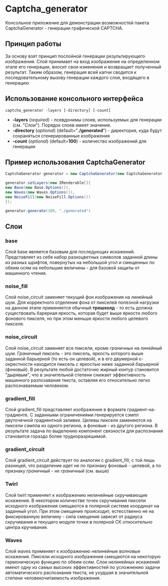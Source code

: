 # Captcha_generator

Консольное приложение для демонстрации возможностей пакета CaptchaGenerator -
генерации графической CAPTCHA.

## Принцип работы

За основу взят принцип послойной генерации результирующего изображения.
Слой принимает на вход изображение на определенном этапе его генерации, вносит свои изменения
и возвращает полученный результат. Таким образом, генерация всей капчи сводится
к последовательному вызову генерации каждого слоя, входящего в генерацию

## Использование консольного интерфейса

```
captcha_generator -layers [-directory] [-count]
```
* **-layers** (_required_) - псевдонимы слоев, используемых для генерации (см. "_Слои_").
Порядок слоев имеет значение.
* **-directory** (_optional_) (default="**./generated**") - директория, куда будут
сохраняться сгенерированные изображения
* **-count** (_optional_) (default=**100**) - количество изображений для генерации

## Пример использования CaptchaGenerator

```java
CaptchaGenerator generator = new CaptchaGenerator(new CaptchaGenerator.Options());

generator.setLayers(new IRenderable[]{
new Base(new Base.Options()),
new Waves(new Waves.Options()),
new NoiseFill(new NoiseFill.Options())
});

generator.generate(100, "./generated")
```

## Слои

### base

Слой base является базовым для последующих искажений. Представляет из себя набор разноцветных
символов заданной длины из разных шрифтов, повернутых на небольшой угол и смещенных по обеим
осям на небольшие величины - для базовой защиты от машинного чтения.

### noise_fill

Слой noise_circuit заменяет текущий фон изображения на линейный шум. Для корректного отделения
фона от пикселей полезной нагрузки на данном этапе применяется обычный **трешхолд** - то есть
должна существовать барерная яркость, которая будет выше яркости любого фонового пикселя,
но при этом меньше яркости любого целевого пикселя.

### noise_circuit

Слой noise_circuit заменяет все пиксели, кроме _граничных_ на линейный шум. _Граничный пиксель_ -
это пиксель, яркость которого выше заданной барьерной (то есть он целевой), и в его двумерной
ε-окрестности находится пиксель с яркостью ниже заданной барьерной (фоновый). В результате любой
достаточно жирный контур становится "дырявым", что в значительной степени снижает эффективность
машинного разпозавания текста, оставляя его относительно легко распознаваемым человеком.

### gradient_fill

Слой gradient_fill представляет изображение в формате градиент-на-градиенте.
С заданными ограничениями генерируется сэмпл двуточечной градиентной заливки. Целевы пиксели
заменяются на пиксели сэмпла из одного региона, а фоновые - из другого региона. В результате
задача по выделению компонент связности для распознания становится гораздо более трудноразрешимой.

### gradient_circuit
Слой gradient_circuit действует по аналогии с gradient_fill, с той лишь разницей, что разделение
идет не по признаку фоновый - целевой, а по признаку _граничный_ - _не граничный_ (см. выше)

### Twirl

Слой twirl применяет к изображению нелинейные скручивающие искажения. В некотором количестве
точек скручивания пиксели исходного изображения смещаются в полярной системе координат на
заданный угол. При этом смещение происходит, естесственно не на фиксированную величину -
сила смещения зависит от радиуса скручивания и текущего модуля точки в полярной СК относительно
центра кручивания.

### Waves

Слой waves применяет к изображению нелинейные волновые искажения. Пиксели исходного изображения
смещаются на некоторую гармоническую функцию по обеим осям. Слои нелинейных искажений имеют одну
из самых высоких эффективностей по усложнению задачи автоматического распознания текста, не
ухудшая в значительной степени человекочитаемость изображения.
